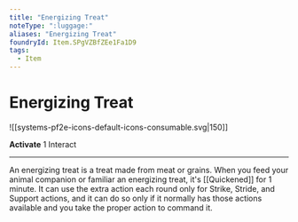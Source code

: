 ```yaml
---
title: "Energizing Treat"
noteType: ":luggage:"
aliases: "Energizing Treat"
foundryId: Item.SPgVZBfZEe1Fa1D9
tags:
  - Item
---
```


# Energizing Treat
![[systems-pf2e-icons-default-icons-consumable.svg|150]]

**Activate** 1 Interact

* * *

An energizing treat is a treat made from meat or grains. When you feed your animal companion or familiar an energizing treat, it's [[Quickened]] for 1 minute. It can use the extra action each round only for Strike, Stride, and Support actions, and it can do so only if it normally has those actions available and you take the proper action to command it.
